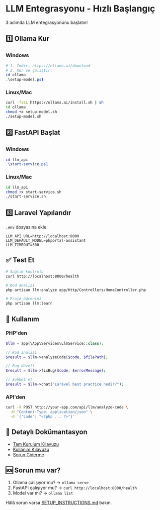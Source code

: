 # LLM Entegrasyonu - Hızlı Başlangıç

3 adımda LLM entegrasyonunu başlatın!

## 1️⃣ Ollama Kur

### Windows
```powershell
# 1. İndir: https://ollama.ai/download
# 2. Kur ve çalıştır:
cd ollama
.\setup-model.ps1
```

### Linux/Mac
```bash
curl -fsSL https://ollama.ai/install.sh | sh
cd ollama
chmod +x setup-model.sh
./setup-model.sh
```

## 2️⃣ FastAPI Başlat

### Windows
```powershell
cd llm_api
.\start-service.ps1
```

### Linux/Mac
```bash
cd llm_api
chmod +x start-service.sh
./start-service.sh
```

## 3️⃣ Laravel Yapılandır

`.env` dosyasına ekle:
```env
LLM_API_URL=http://localhost:8000
LLM_DEFAULT_MODEL=phportal-assistant
LLM_TIMEOUT=300
```

## ✅ Test Et

```bash
# Sağlık kontrolü
curl http://localhost:8000/health

# Kod analizi
php artisan llm:analyze app/Http/Controllers/HomeController.php

# Proje öğrenimi
php artisan llm:learn
```

## 🎯 Kullanım

### PHP'den
```php
$llm = app(\App\Services\LlmService::class);

// Kod analizi
$result = $llm->analyzeCode($code, $filePath);

// Bug düzelt
$result = $llm->fixBug($code, $errorMessage);

// Sohbet et
$result = $llm->chat("Laravel best practice nedir?");
```

### API'den
```bash
curl -X POST http://your-app.com/api/llm/analyze-code \
  -H "Content-Type: application/json" \
  -d '{"code": "<?php ... ?>"}'
```

## 📖 Detaylı Dokümantasyon

- [Tam Kurulum Kılavuzu](./SETUP_INSTRUCTIONS.md)
- [Kullanım Kılavuzu](./LLM_INTEGRATION_GUIDE.md)
- [Sorun Giderme](./LLM_INTEGRATION_GUIDE.md#sorun-giderme)

## 🆘 Sorun mu var?

1. Ollama çalışıyor mu? → `ollama serve`
2. FastAPI çalışıyor mu? → `curl http://localhost:8000/health`
3. Model var mı? → `ollama list`

Hâlâ sorun varsa [SETUP_INSTRUCTIONS.md](./SETUP_INSTRUCTIONS.md#sorun-giderme) bakın.

